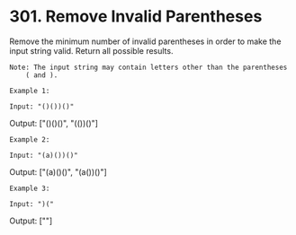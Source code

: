 # 301. Remove Invalid Parentheses

Remove the minimum number of invalid parentheses in order to make the input string valid.
        Return all possible results.

    Note: The input string may contain letters other than the parentheses
        ( and ).

    Example 1:

    Input: "()())()"
Output: ["()()()", "(())()"]

    Example 2:

    Input: "(a)())()"
Output: ["(a)()()", "(a())()"]

    Example 3:

    Input: ")("
Output: [""]